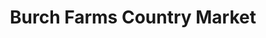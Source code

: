 ---
title: "Burch Farms Country Market"
url: /north-east/burch-farms-country-market/
shop: Hofladen
---